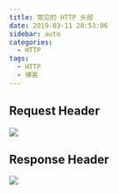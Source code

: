 ```yaml
---
title: 常见的 HTTP 头部
date: 2019-03-11 20:53:06
sidebar: auto
categories:
  - HTTP
tags:
  - HTTP
  - 博客
---
```


## Request Header

![](https://i.loli.net/2020/01/12/lEvOT57AHbuNLjG.png)

## Response Header

![](https://i.loli.net/2020/01/12/uGxSfv1zZ42Y9h6.png)
